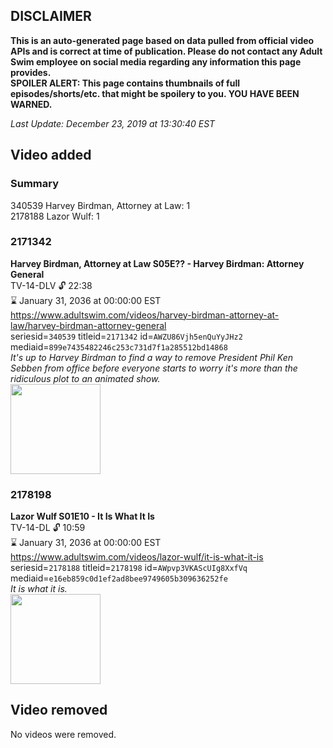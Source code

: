 ## DISCLAIMER
**This is an auto-generated page based on data pulled from official video APIs and is correct at time of publication. Please do not contact any Adult Swim employee on social media regarding any information this page provides.**  
**SPOILER ALERT: This page contains thumbnails of full episodes/shorts/etc. that might be spoilery to you. YOU HAVE BEEN WARNED.**  

_Last Update: December 23, 2019 at 13:30:40 EST_
## Video added
### Summary
340539 Harvey Birdman, Attorney at Law: 1  
2178188 Lazor Wulf: 1  
### 2171342
**Harvey Birdman, Attorney at Law S05E?? - Harvey Birdman: Attorney General**  
TV-14-DLV 🔓 22:38  
⌛ January 31, 2036 at 00:00:00 EST  
https://www.adultswim.com/videos/harvey-birdman-attorney-at-law/harvey-birdman-attorney-general  
seriesid=`340539` titleid=`2171342` id=`AWZU86Vjh5enQuYyJHz2` mediaid=`899e7435482246c253c731d7f1a285512bd14868`  
_It's up to Harvey Birdman to find a way to remove President Phil Ken Sebben from office before everyone starts to worry it's more than the ridiculous plot to an animated show._  
<a href="https://i.cdn.turner.com/adultswim/big/image-upload/thumbnails/thumb-2_image-153920904288120.jpg"><img src="https://i.cdn.turner.com/adultswim/big/image-upload/thumbnails/thumb-2_image-153920904288120.jpg" height="144px" /></a>
### 2178198
**Lazor Wulf S01E10 - It Is What It Is**  
TV-14-DL 🔓 10:59  
⌛ January 31, 2036 at 00:00:00 EST  
https://www.adultswim.com/videos/lazor-wulf/it-is-what-it-is  
seriesid=`2178188` titleid=`2178198` id=`AWpvp3VKAScUIg8XxfVq` mediaid=`e16eb859c0d1ef2ad8bee9749605b309636252fe`  
_It is what it is._  
<a href="https://i.cdn.turner.com/adultswim/big/image-upload/thumbnails/thumb-2_image-155681985223916.jpg"><img src="https://i.cdn.turner.com/adultswim/big/image-upload/thumbnails/thumb-2_image-155681985223916.jpg" height="144px" /></a>
## Video removed
No videos were removed.  

